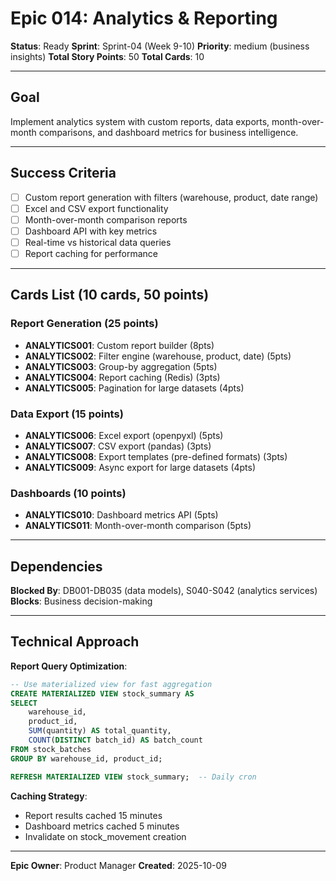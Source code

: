 # Epic 014: Analytics & Reporting

**Status**: Ready
**Sprint**: Sprint-04 (Week 9-10)
**Priority**: medium (business insights)
**Total Story Points**: 50
**Total Cards**: 10

---

## Goal

Implement analytics system with custom reports, data exports, month-over-month comparisons, and dashboard metrics for business intelligence.

---

## Success Criteria

- [ ] Custom report generation with filters (warehouse, product, date range)
- [ ] Excel and CSV export functionality
- [ ] Month-over-month comparison reports
- [ ] Dashboard API with key metrics
- [ ] Real-time vs historical data queries
- [ ] Report caching for performance

---

## Cards List (10 cards, 50 points)

### Report Generation (25 points)
- **ANALYTICS001**: Custom report builder (8pts)
- **ANALYTICS002**: Filter engine (warehouse, product, date) (5pts)
- **ANALYTICS003**: Group-by aggregation (5pts)
- **ANALYTICS004**: Report caching (Redis) (3pts)
- **ANALYTICS005**: Pagination for large datasets (4pts)

### Data Export (15 points)
- **ANALYTICS006**: Excel export (openpyxl) (5pts)
- **ANALYTICS007**: CSV export (pandas) (3pts)
- **ANALYTICS008**: Export templates (pre-defined formats) (3pts)
- **ANALYTICS009**: Async export for large datasets (4pts)

### Dashboards (10 points)
- **ANALYTICS010**: Dashboard metrics API (5pts)
- **ANALYTICS011**: Month-over-month comparison (5pts)

---

## Dependencies

**Blocked By**: DB001-DB035 (data models), S040-S042 (analytics services)
**Blocks**: Business decision-making

---

## Technical Approach

**Report Query Optimization**:
```sql
-- Use materialized view for fast aggregation
CREATE MATERIALIZED VIEW stock_summary AS
SELECT
    warehouse_id,
    product_id,
    SUM(quantity) AS total_quantity,
    COUNT(DISTINCT batch_id) AS batch_count
FROM stock_batches
GROUP BY warehouse_id, product_id;

REFRESH MATERIALIZED VIEW stock_summary;  -- Daily cron
```

**Caching Strategy**:
- Report results cached 15 minutes
- Dashboard metrics cached 5 minutes
- Invalidate on stock_movement creation

---

**Epic Owner**: Product Manager
**Created**: 2025-10-09
